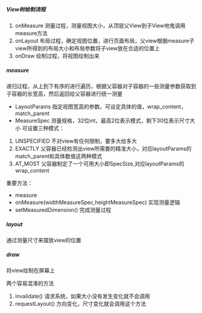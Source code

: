 ##### View树绘制流程
1. onMeasure
测量过程，测量视图大小，从顶层父View到子View地鬼调用measure方法
2. onLayout
布局过程，确定视图位置，进行页面布局，父view根据measure子view所得到的布局大小和布局参数将子view放在合适的位置上
3. onDraw 
绘制过程，将视图绘制出来


##### measure
递归过程，从上到下有序的进行遍历，根据父容器对子容器的一些测量参数获取到子容器的长宽高，然后返回给父容器进行统一测量
- LayoutParams
指定视图宽高的参数。可设定具体的值，wrap_content，match_parent
- MeasureSpec
测量规格，32位int，最高2位表示模式，剩下30位表示尺寸大小
可设置三种模式：
1. UNSPECIFIED
不对view有任何限制，要多大给多大
2. EXACTLY
父容器已经检测出view所需要的精准大小，对应layoutParams的match_parent和具体数值这两种模式
3. AT_MOST
父容器制定了一个可用大小即SpecSize,对应layoutParams的wrap_content

重要方法：
- measure
- onMeasure(widthMeasureSpec,heightMeasureSpec)
实现测量逻辑 
- setMeasuredDimension()
完成测量过程

##### layout
通过测量尺寸来摆放view的位置

##### draw
将view绘制在屏幕上

两个容易混淆的方法
1. invalidate()
请求系统，如果大小没有发生变化就不会调用
2. requestLayout()
方向变化，尺寸变化就会调用这个方法


